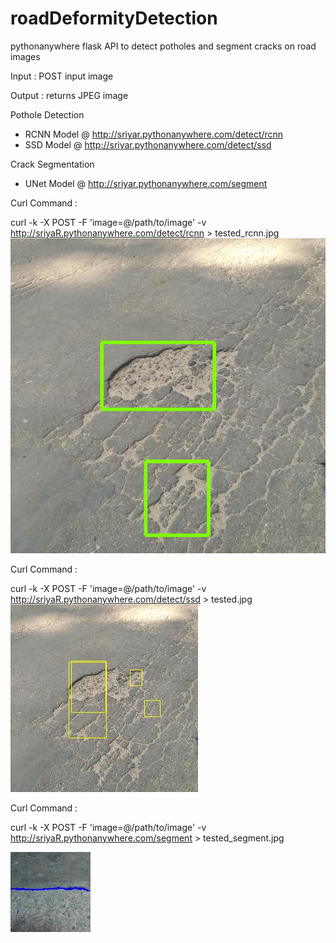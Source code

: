 # roadDeformityDetection
pythonanywhere flask API to detect potholes and segment cracks on road images

Input : POST input image

Output : returns JPEG image

Pothole Detection
 - RCNN Model @ http://sriyar.pythonanywhere.com/detect/rcnn
 - SSD Model @ http://sriyar.pythonanywhere.com/detect/ssd

Crack Segmentation
 - UNet Model @ http://sriyar.pythonanywhere.com/segment

Curl Command : 

curl -k -X POST -F 'image=@/path/to/image' -v http://sriyaR.pythonanywhere.com/detect/rcnn > tested_rcnn.jpg
![RCNN Output](demo/tested_rcnn.jpg)

Curl Command : 

curl -k -X POST -F 'image=@/path/to/image' -v http://sriyaR.pythonanywhere.com/detect/ssd > tested.jpg
![SSD Output](demo/tested.jpg)

Curl Command : 

curl -k -X POST -F 'image=@/path/to/image' -v http://sriyaR.pythonanywhere.com/segment > tested_segment.jpg

 ![Crack Segmented Output](demo/crack.jpg)
